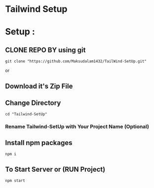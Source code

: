 # Tailwind Setup

# Setup :

## CLONE REPO BY using git
```
git clone "https://github.com/Maksudalam1432/TailWind-SetUp.git"
```
or

## Download it's Zip File
## Change Directory 
```
cd "Tailwind-SetUp"
```
### Rename Tailwind-SetUp with Your Project Name (Optional)
## Install npm packages
```
npm i
```
## To Start Server or (RUN  Project) 
```
npm start
```

